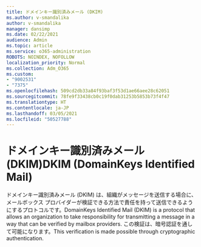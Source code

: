 ```yaml
---
title: ドメインキー識別済みメール (DKIM)
ms.author: v-smandalika
author: v-smandalika
manager: dansimp
ms.date: 02/22/2021
audience: Admin
ms.topic: article
ms.service: o365-administration
ROBOTS: NOINDEX, NOFOLLOW
localization_priority: Normal
ms.collection: Adm_O365
ms.custom:
- "9002531"
- "7375"
ms.openlocfilehash: 509cd2db33a84f93baf3f53d1ae66aee28c62051
ms.sourcegitcommit: 78fe9f33438cb0c19f0dab31253b5853b73f4f47
ms.translationtype: HT
ms.contentlocale: ja-JP
ms.lasthandoff: 03/05/2021
ms.locfileid: "50527788"
---
```

# <a name="dkim-domainkeys-identified-mail"></a><span data-ttu-id="f5e9c-102">ドメインキー識別済みメール (DKIM)</span><span class="sxs-lookup"><span data-stu-id="f5e9c-102">DKIM (DomainKeys Identified Mail)</span></span>

<span data-ttu-id="f5e9c-103">ドメインキー識別済みメール (DKIM) は、組織がメッセージを送信する場合に、メールボックス プロバイダーが検証できる方法で責任を持って送信できるようにするプロトコルです。</span><span class="sxs-lookup"><span data-stu-id="f5e9c-103">DomainKeys Identified Mail (DKIM) is a protocol that allows an organization to take responsibility for transmitting a message in a way that can be verified by mailbox providers.</span></span> <span data-ttu-id="f5e9c-104">この検証は、暗号認証を通して可能になります。</span><span class="sxs-lookup"><span data-stu-id="f5e9c-104">This verification is made possible through cryptographic authentication.</span></span>
